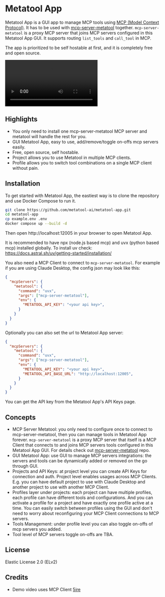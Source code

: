 # Metatool App

Metatool App is a GUI app to manage MCP tools using [MCP (Model Context Protocol)](https://modelcontextprotocol.io/). It has to be used with [mcp-server-metatool](https://github.com/metatool-ai/mcp-server-metatool) together. `mcp-server-metatool` is a proxy MCP server that joins MCP servers configured in this Metatool App GUI. It supports routing `list_tools` and `call_tool` in MCP.

The app is prioritized to be self hostable at first, and it is completely free and open source.

![Metatool App Demo Video](metatool.mp4)

## Highlights

- You only need to install one mcp-server-metatool MCP server and metatool will handle the rest for you.
- GUI Metatool App, easy to use, add/remove/toggle on-offs mcp servers easily.
- Free, open source, self hostable.
- Project allows you to use Metatool in multiple MCP clients.
- Profile allows you to switch tool combinations on a single MCP client without pain.

## Installation
To get started with Metatool App, the eastiest way is to clone the repository and use Docker Compose to run it.

```bash
git clone https://github.com/metatool-ai/metatool-app.git
cd metatool-app
cp example.env .env
docker compose up --build -d
```

Then open http://localhost:12005 in your browser to open Metatool App.

It is recommended to have npx (node.js based mcp) and uvx (python based mcp) installed globally.
To install uv check: https://docs.astral.sh/uv/getting-started/installation/

You also need a MCP Client to connect to `mcp-server-metatool`. For example if you are using Claude Desktop, the config json may look like this:
```json
{
  "mcpServers": {
    "metatool": {
      "command": "uvx",
      "args": ["mcp-server-metatool"],
      "env": {
        "METATOOL_API_KEY": "<your api key>",
      }
    }
  }
}
```

Optionally you can also set the url to Metatool App server:
```json
{
  "mcpServers": {
    "metatool": {
      "command": "uvx",
      "args": ["mcp-server-metatool"],
      "env": {
        "METATOOL_API_KEY": "<your api key>",
        "METATOOL_API_BASE_URL": "http://localhost:12005",
      }
    }
  }
}
```

You can get the API key from the Metatool App's API Keys page.

## Concepts

- MCP Server Metatool: you only need to configure once to connect to mcp-server-metatool, then you can manage tools in Metatool App forever. `mcp-server-metatool` is a proxy MCP server that itself is a MCP Client that connects to and joins MCP servers tools configured in this Metatool App GUI. For details check out [mcp-server-metatool](https://github.com/metatool-ai/mcp-server-metatool) repo.
- GUI Metatool App: use GUI to manage MCP servers integrations: the servers and tools can be dynamically added or removed on the go through GUI.
- Projects and API Keys: at project level you can create API Keys for connection and auth. Project level enables usages across MCP Clients. E.g. you can have default project to use with Claude Desktop and another project to use with another MCP Client.
- Profiles layer under projects: each project can have multiple profiles, each profile can have different tools and configurations. And you can activate a profile for a project and have exactly one profile active at a time. You can easily switch between profiles using the GUI and don't need to worry about reconfiguring your MCP Client connections to MCP servers.
- Tools Management: under profile level you can also toggle on-offs of mcp servers you added.
- Tool level of MCP servers toggle on-offs are TBA.

## License
Elastic License 2.0 (ELv2)

## Credits

- Demo video uses MCP Client [5ire](https://5ire.app/)
